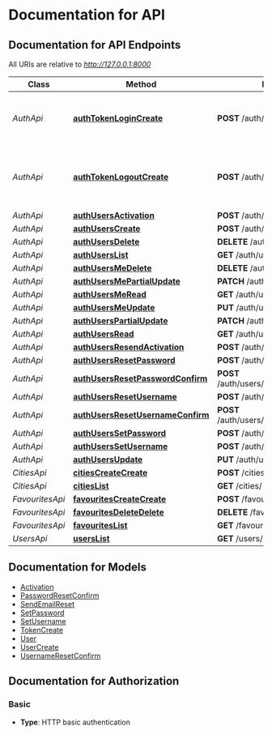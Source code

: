 # Documentation for API

<a name="documentation-for-api-endpoints"></a>
## Documentation for API Endpoints

All URIs are relative to *http://127.0.0.1:8000*

Class | Method | HTTP request | Description
------------ | ------------- | ------------- | -------------
*AuthApi* | [**authTokenLoginCreate**](Apis/AuthApi.md#authtokenlogincreate) | **POST** /auth/token/login/ | Use this endpoint to obtain user authentication token.
*AuthApi* | [**authTokenLogoutCreate**](Apis/AuthApi.md#authtokenlogoutcreate) | **POST** /auth/token/logout/ | Use this endpoint to logout user (remove user authentication token).
*AuthApi* | [**authUsersActivation**](Apis/AuthApi.md#authusersactivation) | **POST** /auth/users/activation/ | 
*AuthApi* | [**authUsersCreate**](Apis/AuthApi.md#authuserscreate) | **POST** /auth/users/ | 
*AuthApi* | [**authUsersDelete**](Apis/AuthApi.md#authusersdelete) | **DELETE** /auth/users/{id}/ | 
*AuthApi* | [**authUsersList**](Apis/AuthApi.md#authuserslist) | **GET** /auth/users/ | 
*AuthApi* | [**authUsersMeDelete**](Apis/AuthApi.md#authusersmedelete) | **DELETE** /auth/users/me/ | 
*AuthApi* | [**authUsersMePartialUpdate**](Apis/AuthApi.md#authusersmepartialupdate) | **PATCH** /auth/users/me/ | 
*AuthApi* | [**authUsersMeRead**](Apis/AuthApi.md#authusersmeread) | **GET** /auth/users/me/ | 
*AuthApi* | [**authUsersMeUpdate**](Apis/AuthApi.md#authusersmeupdate) | **PUT** /auth/users/me/ | 
*AuthApi* | [**authUsersPartialUpdate**](Apis/AuthApi.md#authuserspartialupdate) | **PATCH** /auth/users/{id}/ | 
*AuthApi* | [**authUsersRead**](Apis/AuthApi.md#authusersread) | **GET** /auth/users/{id}/ | 
*AuthApi* | [**authUsersResendActivation**](Apis/AuthApi.md#authusersresendactivation) | **POST** /auth/users/resend_activation/ | 
*AuthApi* | [**authUsersResetPassword**](Apis/AuthApi.md#authusersresetpassword) | **POST** /auth/users/reset_password/ | 
*AuthApi* | [**authUsersResetPasswordConfirm**](Apis/AuthApi.md#authusersresetpasswordconfirm) | **POST** /auth/users/reset_password_confirm/ | 
*AuthApi* | [**authUsersResetUsername**](Apis/AuthApi.md#authusersresetusername) | **POST** /auth/users/reset_username/ | 
*AuthApi* | [**authUsersResetUsernameConfirm**](Apis/AuthApi.md#authusersresetusernameconfirm) | **POST** /auth/users/reset_username_confirm/ | 
*AuthApi* | [**authUsersSetPassword**](Apis/AuthApi.md#authuserssetpassword) | **POST** /auth/users/set_password/ | 
*AuthApi* | [**authUsersSetUsername**](Apis/AuthApi.md#authuserssetusername) | **POST** /auth/users/set_username/ | 
*AuthApi* | [**authUsersUpdate**](Apis/AuthApi.md#authusersupdate) | **PUT** /auth/users/{id}/ | 
*CitiesApi* | [**citiesCreateCreate**](Apis/CitiesApi.md#citiescreatecreate) | **POST** /cities/create | 
*CitiesApi* | [**citiesList**](Apis/CitiesApi.md#citieslist) | **GET** /cities/ | 
*FavouritesApi* | [**favouritesCreateCreate**](Apis/FavouritesApi.md#favouritescreatecreate) | **POST** /favourites/create | 
*FavouritesApi* | [**favouritesDeleteDelete**](Apis/FavouritesApi.md#favouritesdeletedelete) | **DELETE** /favourites/delete | 
*FavouritesApi* | [**favouritesList**](Apis/FavouritesApi.md#favouriteslist) | **GET** /favourites/ | 
*UsersApi* | [**usersList**](Apis/UsersApi.md#userslist) | **GET** /users/ | 


<a name="documentation-for-models"></a>
## Documentation for Models

 - [Activation](./Models/Activation.md)
 - [PasswordResetConfirm](./Models/PasswordResetConfirm.md)
 - [SendEmailReset](./Models/SendEmailReset.md)
 - [SetPassword](./Models/SetPassword.md)
 - [SetUsername](./Models/SetUsername.md)
 - [TokenCreate](./Models/TokenCreate.md)
 - [User](./Models/User.md)
 - [UserCreate](./Models/UserCreate.md)
 - [UsernameResetConfirm](./Models/UsernameResetConfirm.md)


<a name="documentation-for-authorization"></a>
## Documentation for Authorization

<a name="Basic"></a>
### Basic

- **Type**: HTTP basic authentication

